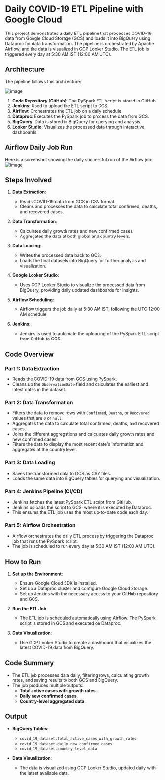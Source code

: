 # Daily COVID-19 ETL Pipeline with Google Cloud

This project demonstrates a daily ETL pipeline that processes COVID-19 data from Google Cloud Storage (GCS) and loads it into BigQuery using Dataproc for data transformation. The pipeline is orchestrated by Apache Airflow, and the data is visualized in GCP Looker Studio. The ETL job is triggered every day at 5:30 AM IST (12:00 AM UTC).

## Architecture

The pipeline follows this architecture:

![image](https://github.com/user-attachments/assets/8b02eeca-5e0d-4e92-8b9b-cde2a18e1679)


1. **Code Repository (GitHub)**: The PySpark ETL script is stored in GitHub.
2. **Jenkins**: Used to upload the ETL script to GCS.
3. **Airflow**: Orchestrates the ETL job on a daily schedule.
4. **Dataproc**: Executes the PySpark job to process the data from GCS.
5. **BigQuery**: Data is stored in BigQuery for querying and analysis.
6. **Looker Studio**: Visualizes the processed data through interactive dashboards.


## Airflow Daily Job Run

Here is a screenshot showing the daily successful run of the Airflow job:
![image](https://github.com/user-attachments/assets/c3124de7-4576-42cb-b287-7797060c4e13)


## Steps Involved

1. **Data Extraction**:
    - Reads COVID-19 data from GCS in CSV format.
    - Cleans and processes the data to calculate total confirmed, deaths, and recovered cases.

2. **Data Transformation**:
    - Calculates daily growth rates and new confirmed cases.
    - Aggregates the data at both global and country levels.

3. **Data Loading**:
    - Writes the processed data back to GCS.
    - Loads the final datasets into BigQuery for further analysis and visualization.

4. **Google Looker Studio**:
    - Uses GCP Looker Studio to visualize the processed data from BigQuery, providing daily updated dashboards for insights.

5. **Airflow Scheduling**:
    - Airflow triggers the job daily at 5:30 AM IST, following the UTC 12:00 AM schedule.

6. **Jenkins**:
    - Jenkins is used to automate the uploading of the PySpark ETL script from GitHub to GCS.

## Code Overview

### Part 1: Data Extraction
- Reads the COVID-19 data from GCS using PySpark.
- Cleans up the `ObservationDate` field and calculates the earliest and latest dates in the dataset.

### Part 2: Data Transformation
- Filters the data to remove rows with `Confirmed`, `Deaths`, or `Recovered` values that are `0` or `null`.
- Aggregates the data to calculate total confirmed, deaths, and recovered cases.
- Joins the different aggregations and calculates daily growth rates and new confirmed cases.
- Filters the data to display the most recent date's information and aggregates at the country level.

### Part 3: Data Loading
- Saves the transformed data to GCS as CSV files.
- Loads the same data into BigQuery tables for querying and visualization.

### Part 4: Jenkins Pipeline (CI/CD)
- Jenkins fetches the latest PySpark ETL script from GitHub.
- Jenkins uploads the script to GCS, where it is executed by Dataproc.
- This ensures the ETL job uses the most up-to-date code each day.

### Part 5: Airflow Orchestration
- Airflow orchestrates the daily ETL process by triggering the Dataproc job that runs the PySpark script.
- The job is scheduled to run every day at 5:30 AM IST (12:00 AM UTC).

## How to Run

1. **Set up the Environment**:
    - Ensure Google Cloud SDK is installed.
    - Set up a Dataproc cluster and configure Google Cloud Storage.
    - Set up Jenkins with the necessary access to your GitHub repository and GCS.

2. **Run the ETL Job**:
    - The ETL job is scheduled automatically using Airflow. The PySpark script is stored in GCS and executed on Dataproc.

3. **Data Visualization**:
    - Use GCP Looker Studio to create a dashboard that visualizes the latest COVID-19 data from BigQuery.

## Code Summary

- The ETL job processes data daily, filtering rows, calculating growth rates, and saving results to both GCS and BigQuery.
- The job produces multiple outputs:
    - **Total active cases with growth rates**.
    - **Daily new confirmed cases**.
    - **Country-level aggregated data**.

## Output

- **BigQuery Tables**:
    - `covid_19_dataset.total_active_cases_with_growth_rates`
    - `covid_19_dataset.daily_new_confirmed_cases`
    - `covid_19_dataset.country_level_data`

- **Data Visualization**:
    - The data is visualized using GCP Looker Studio, updated daily with the latest available data.
